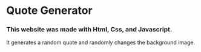 # Quote Generator

### This website was made with Html, Css, and Javascript. 

It generates a random quote and randomly changes the background image.